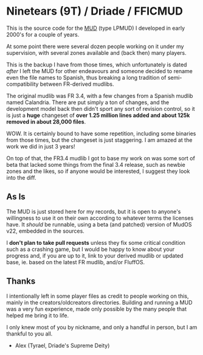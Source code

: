 # Ninetears (9T) / Driade / FFICMUD

This is the source code for the [MUD](https://en.wikipedia.org/wiki/MUD) (type
LPMUD) I developed in early 2000's for a couple of years.

At some point there were several dozen people working on it under my supervision,
with several zones available and (back then) many players.

This is the backup I have from those times, which unfortunately is dated _after_ I
left the MUD for other endeavours and someone decided to rename even the file
names to Spanish, thus breaking a long tradition of semi-compatibility between
FR-derived mudlibs.

The original mudlib was FR 3.4, with a few changes from a Spanish mudlib named
Calandria. There are put simply a ton of changes, and the development model back
then didn't sport any sort of revision control, so it is just a **huge** changeset
of **over 1.25 million lines added and about 125k removed in about 28,000
files**.

WOW. It is certainly bound to have some repetition, including some binaries from
those times, but the changeset is just staggering. I am amazed at the work we
did in just 3 years!

On top of that, the FR3.4 mudlib I got to base my work on was some sort of beta
that lacked some things from the final 3.4 release, such as newbie zones and the
likes, so if anyone would be interested, I suggest they look into the diff.

## As Is

The MUD is just stored here for my records, but it is open to anyone's
willingness to use it on their own according to whatever terms the licenses
have. It _should_ be runnable, using a beta (and patched) version of MudOS v22,
embedded in the sources.

I **don't plan to take pull requests** unless they fix some critical condition such
as a crashing game, but I would be happy to know about your progress and, if you
are up to it, link to your derived mudlib or updated base, ie. based on the
latest FR mudlib, and/or FluffOS.

## Thanks

I intentionally left in some player files as credit to people working on this,
mainly in the creators/oldcreators directories. Building and running a MUD was
a very fun experience, made only possible by the many people that helped me
bring it to life.

I only knew most of you by nickname, and only a handful in person, but I am
thankful to you all.

  - Alex (Tyrael, Driade's Supreme Deity)
